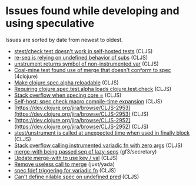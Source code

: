 # Issues found while developing and using speculative

Issues are sorted by date from newest to oldest.

- [stest/check test doesn't work in self-hosted tests](https://dev.clojure.org/jira/browse/CLJS-2964) (CLJS)
- [re-seq is relying on undefined behavior of subs](https://dev.clojure.org/jira/browse/CLJS-2979) (CLJS)
- [unstrument returns symbol of non-instrumented var](https://dev.clojure.org/jira/browse/CLJS-2975) (CLJS)
- [Coal-mine test found use of merge that doesn't conform to spec](https://github.com/slipset/speculative/issues/113) (4clojure)
- [Make clojure.spec.alpha reloadable](https://dev.clojure.org/jira/browse/CLJS-2967) (CLJS)
- [Requiring clojure.spec.test.alpha loads clojure.test.check](https://dev.clojure.org/jira/browse/CLJS-2964) (CLJS)
- [Stack overflow when specing core =](https://dev.clojure.org/jira/browse/CLJS-2956) (CLJS)
- [Self-host: spec check macro compile-time expansion](https://dev.clojure.org/jira/browse/CLJS-2955) (CLJS)
- [https://dev.clojure.org/jira/browse/CLJS-2953](https://dev.clojure.org/jira/browse/CLJS-2953) (CLJS)
- [https://dev.clojure.org/jira/browse/CLJS-2952](https://dev.clojure.org/jira/browse/CLJS-2952) (CLJS)
- [stest/unstrument is called at unexpected time when used in finally block](https://dev.clojure.org/jira/browse/CLJS-2949) (CLJS)
- [Stack overflow calling instrumented variadic fn with zero args](https://dev.clojure.org/jira/browse/CLJS-2948) (CLJS)
- [merge-with being passed seq of lazy-seqs](https://github.com/gf3/secretary/issues/100) (gf3/secretary)
- [Update merge-with to use key / val](https://dev.clojure.org/jira/browse/CLJS-2943) (CLJS)
- [Remove useless call to merge](https://github.com/juxt/yada/pull/246) (juxt/yada)
- [spec fdef triggering for variadic fn](https://dev.clojure.org/jira/browse/CLJS-2942) (CLJS)
- [Can't define nilable spec on undefined pred](https://dev.clojure.org/jira/browse/CLJS-2940) (CLJS)
